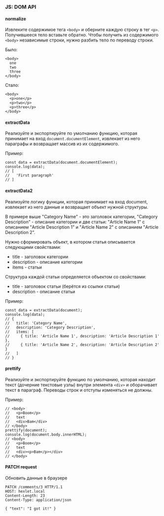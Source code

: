 ### JS: DOM API

#### normalize
Извлеките содержимое тега `<body>` и оберните каждую строку в тег `<p>`. Получившееся тело вставьте обратно. Чтобы получить из содержимого `<body>` независимые строки, нужно разбить тело по переводу строки.

Было:
```
<body>
  one
  two
  three
</body>

```

Стало:
```
<body>
  <p>one</p>
  <p>two</p>
  <p>three</p>
</body>
```

#### extractData
Реализуйте и экспортируйте по умолчанию функцию, которая принимает на вход `document.documentElement`, извлекает из него параграфы и возвращает массив из их содержимого.

Пример:
```
const data = extractData(document.documentElement);
console.log(data);
// [
//   'First paragraph'
// ]
```

#### extractData2
Реализуйте логику функции, которая принимает на вход document, извлекает из него данные и возвращает объект нужной структуры.

В примере выше "Category Name" - это заголовок категории, "Category Description" - описание категории и две статьи: "Article Name 1" с описанием "Article Description 1" и "Article Name 2" с описанием "Article Description 2".

Нужно сформировать объект, в котором статья описывается следующими свойствами:
* title - заголовок категории
* description - описание категории
* items - статьи

Структура каждой статьи определяется объектом со свойствами:
* title - заголовок статьи (берётся из ссылки статьи)
* description - описание статьи

Пример:
```
const data = extractData(document);
console.log(data);
// {
//   title: 'Category Name',
//   description: 'Category Description',
//   items: [
//     { title: 'Article Name 1', description: 'Article Description 1' },
//     { title: 'Article Name 2', description: 'Article Description 2' }
//   ]
// }
```

#### prettify
Реализуйте и экспортируйте функцию по умолчанию, которая находит текст (дочерние текстовые узлы) внутри элемента `<div>` и оборачивает текст в параграф. Переводы строк и отступы изменяться не должны.

Пример:
```
// <body>
//   <p>Boom</p>
//   text
//   <div>Bam</div>
// </body>
prettify(document);
console.log(document.body.innerHTML);
// <body>
//   <p>Boom</p>
//   text
//   <div><p>Bam</p></div>
// </body>
```

#### PATCH request
Обновить данные в браузере

```
PATCH /comments/3 HTTP/1.1
HOST: hexlet.local
Content-Length: 23
Content-Type: application/json

{ "text": "I got it!" }
```